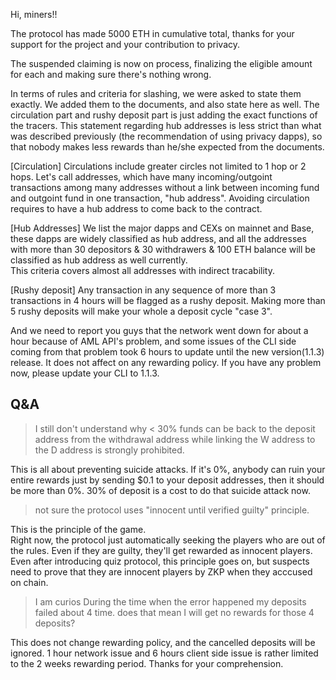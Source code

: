 Hi, miners!!

The protocol has made 5000 ETH in cumulative total, thanks for your support for the project and your contribution to privacy. 

The suspended claiming is now on process, finalizing the eligible amount for each and making sure there's nothing wrong.

In terms of rules and criteria for slashing, we were asked to state them exactly. We added them to the documents, and also state here as well.
The circulation part and rushy deposit part is just adding the exact functions of the tracers.
This statement regarding hub addresses is less strict than what was described previously (the recommendation of using privacy dapps), so that nobody makes less rewards than he/she expected from the documents.

[Circulation] Circulations include greater circles not limited to 1 hop or 2 hops. Let's call addresses, which have many incoming/outgoint transactions among many addresses without a link between incoming fund and outgoint fund in one transaction, "hub address". Avoiding circulation requires to have a hub address to come back to the contract.  

[Hub Addresses] We list the major dapps and CEXs on mainnet and Base, these dapps are widely classified as hub address, and all the addresses with more than 30 depositors & 30 withdrawers & 100 ETH balance will be classified as hub address as well currently.  
This criteria covers almost all addresses with indirect tracability.
 
[Rushy deposit] Any transaction in any sequence of more than 3 transactions in 4 hours will be flagged as a rushy deposit. Making more than 5 rushy deposits will make your whole a deposit cycle "case 3".

And we need to report you guys that the network went down for about a hour because of AML API's problem, and some issues of the CLI side coming from that problem took 6 hours to update until the new version(1.1.3) release.
It does not affect on any rewarding policy. If you have any problem now, please update your CLI to 1.1.3.

## Q&A

>I still don't understand why < 30% funds can be back to the deposit address from the withdrawal address while linking the W address to the D address is strongly prohibited.

This is all about preventing suicide attacks. If it's 0%, anybody can ruin your entire rewards just by sending $0.1 to your deposit addresses, then it should be more than 0%. 30% of deposit is a cost to do that suicide attack now.

>not sure the protocol uses "innocent until verified guilty" principle.

This is the principle of the game.  
Right now, the protocol just automatically seeking the players who are out of the rules. Even if they are guilty, they'll get rewarded as innocent players.
Even after introducing quiz protocol, this principle goes on, but suspects need to prove that they are innocent players by ZKP when they acccused on chain.

>I am curios
During the time when the error happened my deposits failed about 4 time. does that mean I will get no rewards for those 4 deposits?

This does not change rewarding policy, and the cancelled deposits will be ignored. 1 hour network issue and 6 hours client side issue is rather limited to the 2 weeks rewarding period.
Thanks for your comprehension.
